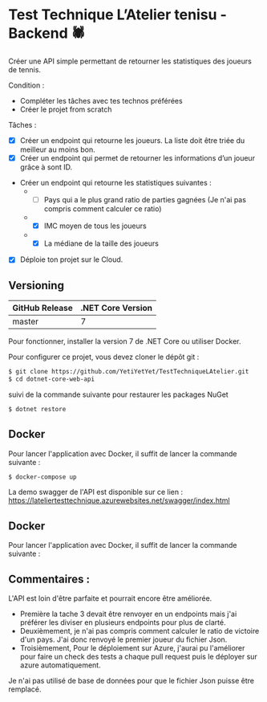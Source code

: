 # Test Technique L’Atelier tenisu - Backend 🕷

Créer une API simple permettant de retourner les statistiques des joueurs de tennis.

Condition :
- Compléter les tâches avec tes technos préférées
- Créer le projet from scratch

Tâches :
- [x] Créer un endpoint qui retourne les joueurs. La liste doit être triée du meilleur au moins bon.
- [x] Créer un endpoint qui permet de retourner les informations d’un joueur grâce à sont ID.

- Créer un endpoint qui retourne les statistiques suivantes :
  - - [ ] Pays qui a le plus grand ratio de parties gagnées (Je n'ai pas compris comment calculer ce ratio)
  - - [x] IMC moyen de tous les joueurs
  - - [x] La médiane de la taille des joueurs
- [x] Déploie ton projet sur le Cloud.

## Versioning
| GitHub Release | .NET Core Version |
|----------------|-------------------|
| master         | 7                 |

Pour fonctionner, installer la version 7 de .NET Core ou utiliser Docker.

Pour configurer ce projet, vous devez cloner le dépôt git :

```sh
$ git clone https://github.com/YetiYetYet/TestTechniqueLAtelier.git
$ cd dotnet-core-web-api
```
suivi de la commande suivante pour restaurer les packages NuGet

```sh
$ dotnet restore
```
## Docker
Pour lancer l'application avec Docker, il suffit de lancer la commande suivante :

```sh
$ docker-compose up
```

La demo swagger de l'API est disponible sur ce lien :
https://lateliertesttechnique.azurewebsites.net/swagger/index.html

## Docker
Pour lancer l'application avec Docker, il suffit de lancer la commande suivante :

## Commentaires :
L'API est loin d'être parfaite et pourrait encore être améliorée.
- Première la tache 3 devait être renvoyer en un endpoints mais j'ai préférer les diviser en plusieurs endpoints pour plus de clarté. 
- Deuxièmement, je n'ai pas compris comment calculer le ratio de victoire d'un pays. J'ai donc renvoyé le premier joueur du fichier Json.
- Troisièmement, Pour le déploiement sur Azure, j'aurai pu l'améliorer pour faire un check des tests a chaque pull request puis le déployer sur azure automatiquement.

Je n'ai pas utilisé de base de données pour que le fichier Json puisse être remplacé.


